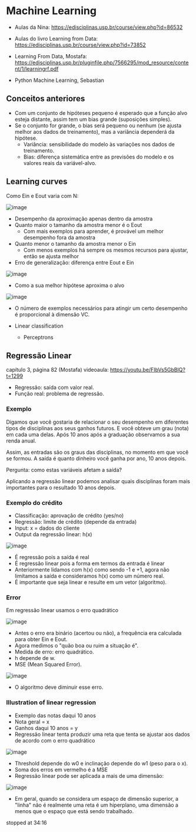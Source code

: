 # Machine Learning

- Aulas da Nina: https://edisciplinas.usp.br/course/view.php?id=86532
- Aulas do livro Learning from Data: https://edisciplinas.usp.br/course/view.php?id=73852

- Learning From Data, Mostafa: https://edisciplinas.usp.br/pluginfile.php/7566295/mod_resource/content/1/learningrf.pdf
- Python Machine Learning, Sebastian

## Conceitos anteriores

- Com um conjunto de hipóteses pequeno é esperado que a função alvo esteja distante, assim tem um bias grande (suposições simples).
- Se o conjunto for grande, o bias será pequeno ou nenhum (se ajusta melhor aos dados de treinamento), mas a variância dependerá da hipótese.
  - Variância: sensibilidade do modelo às variações nos dados de treinamento.
  - Bias: diferença sistemática entre as previsões do modelo e os valores reais da variável-alvo. 

## Learning curves

Como Ein e Eout varia com N:

![image](https://github.com/sabrizzs/hello-world/assets/93349105/fe1de401-b687-4eca-b8c7-00da2cab740e)

- Desempenho da aproximação apenas dentro da amostra
- Quanto maior o tamanho da amostra menor é o Eout
  - Com mais exemplos para aprender, é provável um melhor desempenho fora da amostra
- Quanto menor o tamanho da amostra menor o Ein
  -  Com menos exemplos há sempre os mesmos recursos para ajustar, então se ajusta melhor
- Erro de generalização: diferença entre Eout e Ein

![image](https://github.com/sabrizzs/hello-world/assets/93349105/79d18d7e-c9cf-4b17-9864-d854bbc33ce8)

- Como a sua melhor hipótese aproxima o alvo

![image](https://github.com/sabrizzs/hello-world/assets/93349105/375f16f0-16f5-405b-9363-99c179bb726a)

- O número de exemplos necessários para atingir um certo desempenho é proporcional à dimensão VC.

- Linear classification
   - Perceptrons

## Regressão Linear

capítulo 3, página 82 (Mostafa)
videoaula: https://youtu.be/FIbVs5GbBlQ?t=1299

- Regressão: saída com valor real.
- Função real: problema de regressão.
### Exemplo 

Digamos que você gostaria de relacionar o seu desempenho em diferentes tipos de disciplinas aos seus ganhos futuros. E você obteve um grau (nota) em cada uma delas. Após 10 anos após a graduação observamos a sua renda anual.

Assim, as entradas são os graus das disciplinas, no momento em que você se formou. A saída é quanto dinheiro você ganha por ano, 10 anos depois.

Pergunta: como estas variáveis afetam a saída?

Aplicando a regressão linear podemos analisar quais disciplinas foram mais importantes para o resultado 10 anos depois.

### Exemplo do crédito

- Classificação: aprovação de crédito (yes/no)
- Regressão: limite de crédito (depende da entrada)
- Input: x = dados do cliente
- Output da regressão linear: h(x)
  
![image](https://github.com/sabrizzs/hello-world/assets/93349105/58a4175f-c799-448d-af7e-57cd3606bdf5)

- É regressão pois a saída é real
- É regressão linear pois a forma em termos da entrada é linear
- Anteriormente lidamos com h(x) como sendo -1 e +1, agora não limitamos a saída e consideramos h(x) como um número real.
- É importante que seja linear e resulte em um vetor (algoritmo).

### Error

Em regressão linear usamos o erro quadrático

![image](https://github.com/sabrizzs/hello-world/assets/93349105/432cd9e3-5bc0-4792-82b9-24a5cce347a3)

- Antes o erro era binário (acertou ou não), a frequência era calculada para obter Ein e Eout.
- Agora medimos o "quão boa ou ruim a situação é".
- Medida de erro: erro quadrático.
- h depende de w.
- MSE (Mean Squared Error).

![image](https://github.com/sabrizzs/hello-world/assets/93349105/a611379f-b5c9-4b98-a9ef-e9f74d4b1b19)

- O algoritmo deve diminuir esse erro.

### Illustration of linear regression

- Exemplo das notas daqui 10 anos
- Nota geral = x
- Ganhos daqui 10 anos = y
- Regressão linear tenta produzir uma reta que tenta se ajustar aos dados de acordo com o erro quadrático

![image](https://github.com/sabrizzs/hello-world/assets/93349105/0c85c684-6564-4b63-9757-e16280d316dc)


- Threshold depende do w0 e inclinação depende do w1 (peso para o x).
- Soma dos erros em vermelho é a MSE
- Regressão linear pode ser aplicada a mais de uma dimensão:

![image](https://github.com/sabrizzs/hello-world/assets/93349105/17e0ae6c-9b78-4c13-a584-3b18481936c0)

- Em geral, quando se considera um espaço de dimensão superior, a "linha" não é realmente uma reta é um hiperplano, uma dimensão a menos que o espaço que está sendo trabalhado.

stopped at 34:16
